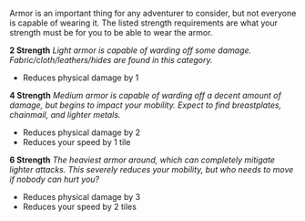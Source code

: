 Armor is an important thing for any adventurer to consider, but not everyone is capable of wearing it. The listed strength requirements are what your strength must be for you to be able to wear the armor.

**2 Strength**
*Light armor is capable of warding off some damage. Fabric/cloth/leathers/hides are found in this category.*
- Reduces physical damage by 1

**4 Strength**
*Medium armor is capable of warding off a decent amount of damage, but begins to impact your mobility. Expect to find breastplates, chainmail, and lighter metals.*
- Reduces physical damage by 2
- Reduces your speed by 1 tile

**6 Strength**
*The heaviest armor around, which can completely mitigate lighter attacks. This severely reduces your mobility, but who needs to move if nobody can hurt you?*
- Reduces physical damage by 3
- Reduces your speed by 2 tiles
